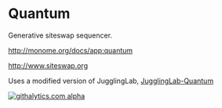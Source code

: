 Quantum
=======

Generative siteswap sequencer.

http://monome.org/docs/app:quantum

http://www.siteswap.org

Uses a modified version of JugglingLab, [JugglingLab-Quantum](https://github.com/jusu/JugglingLab-Quantum)


[![githalytics.com alpha](https://cruel-carlota.pagodabox.com/25048706567dde53486149e8238b69e5 "githalytics.com")](http://githalytics.com/jusu/Quantum)
